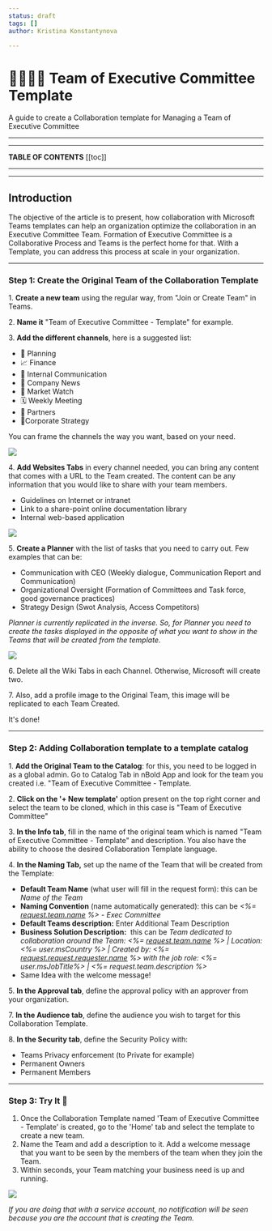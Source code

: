 ```yaml
---
status: draft
tags: []
author: Kristina Konstantynova

---
```

# 👩‍💼👨‍💼 Team of Executive Committee Template

A guide to create a Collaboration template for Managing a Team of Executive Committee

***

---

**TABLE OF CONTENTS**
[[toc]]

---

***

## Introduction

The objective of the article is to present, how collaboration with Microsoft Teams templates can help an organization optimize the collaboration in an Executive Committee Team. Formation of Executive Committee is a Collaborative Process and Teams is the perfect home for that. With a Template, you can address this process at scale in your organization.

***

### Step 1: Create the Original Team of the Collaboration Template

1\. **Create a new team** using the regular way, from "Join or Create Team" in Teams.

2\. **Name it** "Team of Executive Committee - Template" for example.

3\. **Add the different channels**, here is a suggested list:

* 📅 Planning
* 📈 Finance
* 📢 Internal Communication
* 📜 Company News
* 🔭 Market Watch
* 🗓 Weekly Meeting
* 🤝 Partners
* 🛫Corporate Strategy

You can frame the channels the way you want, based on your need.

![](https://downloads.intercomcdn.com/i/o/166279046/b6c311fd1f017f300dffd570/Screen+Shot+2019-11-27+at+12.40.16+PM.png)

4\. **Add Websites Tabs** in every channel needed, you can bring any content that comes with a URL to the Team created. The content can be any information that you would like to share with your team members.

* Guidelines on Internet or intranet
* Link to a share-point online documentation library
* Internal web-based application

![](https://downloads.intercomcdn.com/i/o/166279120/404745c01cd1e154ad1049c6/Screen+Shot+2019-11-27+at+12.41.33+PM.png)

5\. **Create a Planner** with the list of tasks that you need to carry out. Few examples that can be:

* Communication with CEO (Weekly dialogue, Communication Report and Communication)
* Organizational Oversight (Formation of Committees and Task force, good governance practices)
* Strategy Design (Swot Analysis, Access Competitors)

_Planner is currently replicated in the inverse. So, for Planner you need to create the tasks displayed in the opposite of what you want to show in the Teams that will be created from the template._

![](https://downloads.intercomcdn.com/i/o/166279328/993d724fd2dbbd3f8261a9b6/Screen+Shot+2019-11-27+at+12.40.41+PM.png)

6\. Delete all the Wiki Tabs in each Channel. Otherwise, Microsoft will create two.

7\. Also, add a profile image to the Original Team, this image will be replicated to each Team Created.

It's done!

***

### Step 2: Adding Collaboration template to a template catalog

1\. **Add the Original Team to the Catalog**: for this, you need to be logged in as a global admin. Go to Catalog Tab in nBold App and look for the team you created i.e. "Team of Executive Committee - Template.

2\. **Click on the '+ New template'** option present on the top right corner and select the team to be cloned, which in this case is "Team of Executive Committee"

3\. **In the Info tab**, fill in the name of the original team which is named "Team of Executive Committee - Template" and description. You also have the ability to choose the desired Collaboration Template language.

4\. **In the Naming Tab,** set up the name of the Team that will be created from the Template:

* **Default Team Name** (what user will fill in the request form): this can be _Name of the Team_
* **Naming Convention** (name automatically generated): this can be _<%=_ [_request.team.name_](http://request.team.name) _%> - Exec Committee_
* **Default Teams description:** Enter Additional Team Description
* **Business Solution Description:**  this can be _Team dedicated to collaboration around the Team: <%=_ [_request.team.name_](http://request.team.name) _%> | Location: <%= user.msCountry %> | Created by: <%=_ [_request.request.requester.name_](http://request.request.requester.name) _%> with the job role: <%= user.msJobTitle%> | <%= request.team.description %>_
* Same Idea with the welcome message!

5\. **In the Approval tab**, define the approval policy with an approver from your organization.

7\. **In the Audience tab**, define the audience you wish to target for this Collaboration Template.

8\. **In the Security tab**, define the Security Policy with:

* Teams Privacy enforcement (to Private for example)
* Permanent Owners
* Permanent Members

***

### Step 3: Try It 🚀

1. Once the Collaboration Template named 'Team of Executive Committee - Template' is created, go to the 'Home' tab and select the template to create a new team.
2. Name the Team and add a description to it. Add a welcome message that you want to be seen by the members of the team when they join the Team.
3. Within seconds, your Team matching your business need is up and running.

![](https://downloads.intercomcdn.com/i/o/462125453/073e234c8bc9ec264745b731/Screenshot+2022-02-09+at+11.45.47.png)

_If you are doing that with a service account, no notification will be seen because you are the account that is creating the Team._